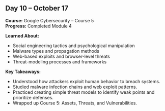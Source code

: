 ## Day 10 – October 17

**Course:** Google Cybersecurity – Course 5  
**Progress:** Completed Module 4  

**Learned About:**  
- Social engineering tactics and psychological manipulation  
- Malware types and propagation methods  
- Web-based exploits and browser-level threats  
- Threat-modeling processes and frameworks  

**Key Takeaways:**  
- Understood how attackers exploit human behavior to breach systems.  
- Studied malware infection chains and web exploit patterns.  
- Practiced creating simple threat models to identify weak points and prioritize defenses.  
- Wrapped up Course 5: Assets, Threats, and Vulnerabilities.  
